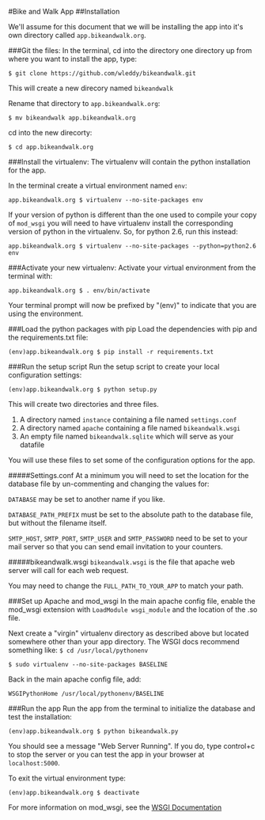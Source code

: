 #Bike and Walk App
##Installation

We'll assume for this document that we will be installing
the app into it's own directory called `app.bikeandwalk.org`.

###Git the files:
In the terminal, cd into the directory one directory up from
where you want to install the app, type:

`$ git clone https://github.com/wleddy/bikeandwalk.git`

This will create a new direcory named `bikeandwalk`

Rename that directory to `app.bikeandwalk.org`:

`$ mv bikeandwalk app.bikeandwalk.org`

cd into the new direcorty:

`$ cd app.bikeandwalk.org`

###Install the virtualenv:
The virtualenv will contain the python installation for the app.

In the terminal create a virtual environment named `env`:

`app.bikeandwalk.org $ virtualenv --no-site-packages env`

If your version of python is different than the one used to compile 
your copy of `mod_wsgi` you will need to have virtualenv install the
corresponding version of python in the virtualenv. So, for python 2.6,
run this instead:

`app.bikeandwalk.org $ virtualenv --no-site-packages --python=python2.6 env`

###Activate your new virtualenv:
Activate your virtual environment from the terminal with:

`app.bikeandwalk.org $ . env/bin/activate`

Your terminal prompt will now be prefixed by "(env)" to indicate that you are using 
the environment.

###Load the python packages with pip
Load the dependencies with pip and the requirements.txt file:

`(env)app.bikeandwalk.org $ pip install -r requirements.txt`

###Run the setup script
Run the setup script to create your local configuration settings:

`(env)app.bikeandwalk.org $ python setup.py`

This will create two directories and three files.

1. A directory named `instance` containing a file named `settings.conf`
2. A directory named `apache` containing a file named `bikeandwalk.wsgi`
3. An empty file named `bikeandwalk.sqlite` which will serve as your datafile

You will use these files to set some of the configuration options for the app.

#####Settings.conf
At a minimum you will need to set the location for the database file by un-commenting
and changing the values for:

`DATABASE` may be set to another name if you like.

`DATABASE_PATH_PREFIX` must be set to the absolute path to the database file, but without 
the filename itself.

`SMTP_HOST`, `SMTP_PORT`, `SMTP_USER` and `SMTP_PASSWORD` need to be set to your mail server so
that you can send email invitation to your counters.

#####bikeandwalk.wsgi
`bikeandwalk.wsgi` is the file that apache web server will call for each web request.

You may need to change the `FULL_PATH_TO_YOUR_APP` to match your path.

###Set up Apache and mod_wsgi
In the main apache config file, enable the mod_wsgi extension with `LoadModule wsgi_module` and
the location of the .so file.

Next create a "virgin" virtualenv directory as described above but located somewhere other than
your app directory. The WSGI docs recommend something like:
`$ cd /usr/local/pythonenv`

`$ sudo virtualenv --no-site-packages BASELINE`

Back in the main apache config file, add:

`WSGIPythonHome /usr/local/pythonenv/BASELINE`

###Run the app
Run the app from the terminal to initialize the database and test the installation:

`(env)app.bikeandwalk.org $ python bikeandwalk.py`

You should see a message "Web Server Running". If you do, type control+c to stop the server or you
can test the app in your browser at `localhost:5000`.

To exit the virtual environment type:

`(env)app.bikeandwalk.org $ deactivate`


For more information on mod_wsgi, see the [WSGI Documentation](http://modwsgi.readthedocs.org/en/develop/installation.html)
